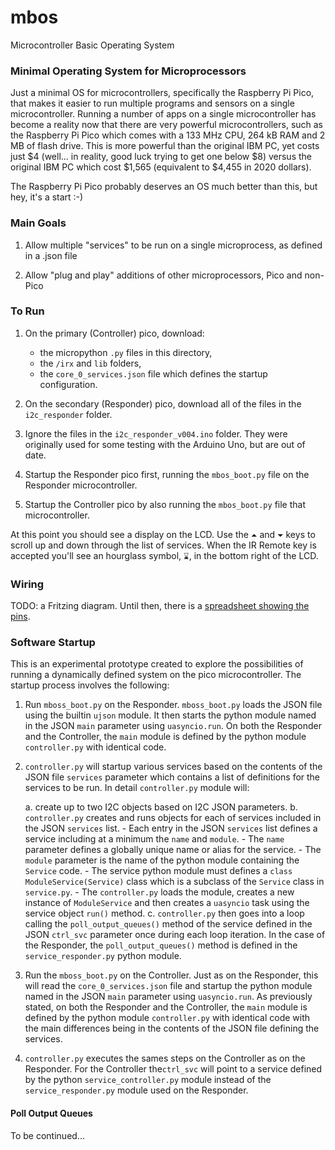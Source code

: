 # mbos
Microcontroller Basic Operating System

### Minimal Operating System for Microprocessors

Just a minimal OS for microcontrollers, specifically the Raspberry Pi Pico, that makes it easier 
to run multiple programs and sensors on a single microcontroller. Running a number of apps on a single
microcontroller has become a reality now
that there are very powerful microcontrollers, such as the Raspberry Pi Pico which comes with a 133 MHz CPU, 264 kB RAM and 2 MB of flash drive.
This is more powerful than the original IBM PC, yet costs just $4 (well... in reality, good luck
trying to get one below $8) versus the original IBM PC which cost $1,565 (equivalent to $4,455 in 2020 dollars).

The Raspberry Pi Pico probably deserves an OS much better than this, but hey, it's a start :-)

### Main Goals

1. Allow multiple "services" to be run on a single microprocess, as defined in a .json file

2. Allow "plug and play" additions of other microprocessors, Pico and non-Pico


### To Run

1. On the primary (Controller) pico, download:
    - the  micropython `.py` files in this directory, 
    - the `/irx` and `lib` folders, 
    - the `core_0_services.json` file which defines the startup configuration.

2. On the secondary (Responder) pico, download all of the files in the `i2c_responder` folder.

3. Ignore the files in the `i2c_responder_v004.ino` folder. They were originally used for some testing with the Arduino Uno, but are out of date.

4. Startup the Responder pico first, running the `mbos_boot.py` file on the Responder microcontroller. 

5. Startup the Controller pico by also running the `mbos_boot.py` file that microcontroller.

At this point you should see a display on the LCD. Use the `⏶` and `⏷` keys to scroll up and down through the list of services. When the IR Remote key is accepted you'll see an hourglass symbol, `⌛`, in the bottom right of the LCD.

### Wiring

TODO: a Fritzing diagram. Until then, there is a [spreadsheet showing the pins](https://docs.google.com/spreadsheets/d/16u3hJGJmb7ypCOZC1THlrIoG0V4-GSELsgmK8cBsw4Q/edit#gid=675858864).


### Software Startup

This is an experimental prototype created to explore the possibilities of running a dynamically defined system on the pico microcontroller. The startup process involves the following:

1. Run `mboss_boot.py` on the Responder. `mboss_boot.py` loads the JSON file using the builtin `ujson` module. It then starts the python module named in the JSON `main` parameter using `uasyncio.run`. On both the Responder and the Controller, the `main` module is defined by the python module `controller.py` with identical code.

2. `controller.py` will startup various services based on the contents of the JSON file `services` parameter which contains a list of  definitions for the services to be run.  In detail `controller.py` module will:

    a.  create up to two I2C objects based on I2C JSON parameters. 
    b. `controller.py` creates and runs objects for each of services included in the JSON `services` list. 
        - Each entry in the JSON `services` list defines a service including at a minimum the `name` and `module`. 
        - The `name` parameter defines a globally unique name or alias for the service. 
        - The `module` parameter is the name of the python module containing the `Service` code. 
        - The  service python module must defines a `class ModuleService(Service)` class which is a subclass of the `Service` class in `service.py`.
        - The `controller.py` loads the module, creates a new instance of `ModuleService` and then creates a `uasyncio` task using the service object `run()` method.
    c. `controller.py` then goes into a loop calling the `poll_output_queues()` method of the service defined in the JSON `ctrl_svc` parameter once during each loop iteration. In the case of the Responder, the `poll_output_queues()` method is defined in the `service_responder.py` python module.

2. Run the `mboss_boot.py` on the Controller. Just as on the Responder, this will read the `core_0_services.json` file  and startup the python module named in the JSON `main` parameter using `uasyncio.run`. As previously stated, on both the Responder and the Controller, the `main` module is defined by the python module `controller.py` with identical code with the main differences being in the contents of the JSON file defining the services.

3. `controller.py` executes the sames steps on the Controller as on the Responder. For the Controller  the`ctrl_svc` will point to a service defined by the python `service_controller.py` module instead of the `service_responder.py` module used on the Responder.


#### Poll Output Queues

To be continued...

